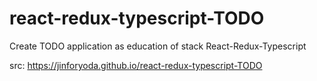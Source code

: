 # react-redux-typescript-TODO
Create TODO application as education of stack React-Redux-Typescript

src: https://jinforyoda.github.io/react-redux-typescript-TODO